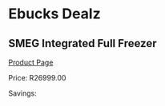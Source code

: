 
# Ebucks Dealz
## SMEG Integrated Full Freezer
[Product Page](https://www.ebucks.com/web/shop/productSelected.do?prodId=1039301707&catId=704986856)

Price: R26999.00

Savings: 


	